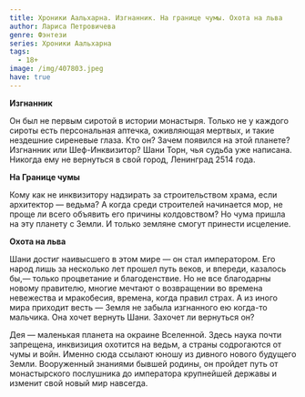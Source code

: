 ```yaml
---
title: Хроники Аальхарна. Изгнанник. На границе чумы. Охота на льва
author: Лариса Петровичева
genre: Фэнтези
series: Хроники Аальхарна
tags:
  - 18+
image: /img/407803.jpeg
have: true
---
```

**Изгнанник**

Он был не первым сиротой в истории монастыря. Только не у каждого сироты есть персональная аптечка, оживляющая мертвых, и такие нездешние сиреневые глаза. Кто он? Зачем появился на этой планете? Изгнанник или Шеф-Инквизитор? Шани Торн, чья судьба уже написана. Никогда ему не вернуться в свой город, Ленинград 2514 года.

**На Границе чумы**

Кому как не инквизитору надзирать за строительством храма, если архитектор — ведьма? А когда среди строителей начинается мор, не проще ли всего объявить его причины колдовством? Но чума пришла на эту планету с Земли. И только земляне смогут принести исцеление.

**Охота на льва**

Шани достиг наивысшего в этом мире — он стал императором. Его народ лишь за несколько лет прошел путь веков, и впереди, казалось бы,— только процветание и благоденствие. Но не все благодарны новому правителю, многие мечтают о возвращении во времена невежества и мракобесия, времена, когда правил страх. А из иного мира приходит весть — Земля не забыла изгнанного ею когда-то мальчика. Она хочет вернуть Шани. Захочет ли вернуться он?



Дея — маленькая планета на окраине Вселенной. Здесь наука почти запрещена, инквизиция охотится на ведьм, а страны содрогаются от чумы и войн. Именно сюда ссылают юношу из дивного нового будущего Земли. Вооруженный знаниями бывшей родины, он пройдет путь от монастырского послушника до императора крупнейшей державы и изменит свой новый мир навсегда.